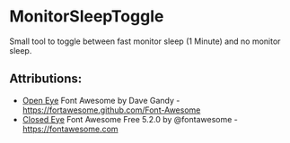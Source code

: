 # MonitorSleepToggle

Small tool to toggle between fast monitor sleep (1 Minute) and no monitor sleep.

## Attributions:
- [Open Eye](https://commons.wikimedia.org/wiki/File:Eye_open_font_awesome.svg) Font Awesome by Dave Gandy - https://fortawesome.github.com/Font-Awesome
- [Closed Eye](https://commons.wikimedia.org/wiki/File:Font_Awesome_5_regular_eye-slash.svg) Font Awesome Free 5.2.0 by @fontawesome - https://fontawesome.com
